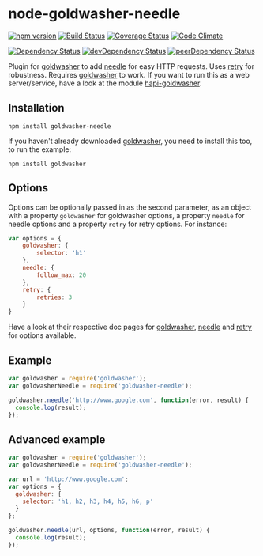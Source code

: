 # node-goldwasher-needle
[![npm version](http://img.shields.io/npm/v/goldwasher-needle.svg)](https://www.npmjs.org/package/goldwasher-needle)
[![Build Status](http://img.shields.io/travis/alexlangberg/node-goldwasher-needle.svg)](https://travis-ci.org/alexlangberg/node-goldwasher-needle)
[![Coverage Status](http://img.shields.io/coveralls/alexlangberg/node-goldwasher-needle.svg)](https://coveralls.io/r/alexlangberg/node-goldwasher-needle?branch=master)
[![Code Climate](http://img.shields.io/codeclimate/github/alexlangberg/node-goldwasher-needle.svg)](https://codeclimate.com/github/alexlangberg/node-goldwasher-needle)

[![Dependency Status](https://david-dm.org/alexlangberg/node-goldwasher-needle.svg)](https://david-dm.org/alexlangberg/node-goldwasher-needle)
[![devDependency Status](https://david-dm.org/alexlangberg/node-goldwasher-needle/dev-status.svg)](https://david-dm.org/alexlangberg/node-goldwasher-needle#info=devDependencies)
[![peerDependency Status](https://david-dm.org/alexlangberg/node-goldwasher-needle/peer-status.svg)](https://david-dm.org/alexlangberg/node-goldwasher-needle#info=peerDependencies)

Plugin for [goldwasher](https://www.npmjs.org/package/goldwasher) to add [needle](https://www.npmjs.org/package/needle) for easy HTTP requests. Uses [retry](https://www.npmjs.org/package/retry) for robustness. Requires [goldwasher](https://www.npmjs.org/package/goldwasher) to work. If you want to run this as a web server/service, have a look at the module [hapi-goldwasher](https://www.npmjs.com/package/hapi-goldwasher).

## Installation
```
npm install goldwasher-needle
```
If you haven't already downloaded [goldwasher](https://www.npmjs.org/package/goldwasher), you need to install this too, to run the example:
```
npm install goldwasher
```

## Options
Options can be optionally passed in as the second parameter, as an object with a property ```goldwasher``` for goldwasher options, a property ```needle``` for needle options and a property ```retry``` for retry options. For instance:

```javascript
var options = {
    goldwasher: {
        selector: 'h1'
    },
    needle: {
        follow_max: 20
    },
    retry: {
        retries: 3
    }
}
```

Have a look at their respective doc pages for [goldwasher](https://www.npmjs.org/package/goldwasher), [needle](https://www.npmjs.org/package/needle) and [retry](https://www.npmjs.org/package/retry) for options available.

## Example
```javascript
var goldwasher = require('goldwasher');
var goldwasherNeedle = require('goldwasher-needle');

goldwasher.needle('http://www.google.com', function(error, result) {
  console.log(result);
});
```

## Advanced example
```javascript
var goldwasher = require('goldwasher');
var goldwasherNeedle = require('goldwasher-needle');

var url = 'http://www.google.com';
var options = {
  goldwasher: {
    selector: 'h1, h2, h3, h4, h5, h6, p'
  }
};

goldwasher.needle(url, options, function(error, result) {
  console.log(result);
});
```